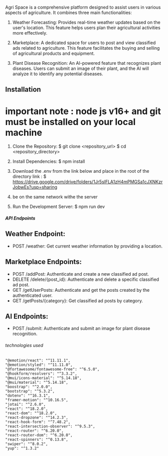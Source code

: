 Agri Space is a comprehensive platform designed to assist users in various aspects of agriculture. It combines three main functionalities:

1. Weather Forecasting: Provides real-time weather updates based on the user's location. This feature helps users plan their agricultural activities more effectively.

2. Marketplace: A dedicated space for users to post and view classified ads related to agriculture. This feature facilitates the buying and selling of agricultural products and equipment.

3. Plant Disease Recognition: An AI-powered feature that recognizes plant diseases. Users can submit an image of their plant, and the AI will analyze it to identify any potential diseases.

## Installation
# important note : node js v16+ and git must be installed on your local machine

1. Clone the Repository:
   $ git clone <repository_url>
   $ cd <repository_directory>

2. Install Dependencies:
   $ npm install

3. Download the .env from the link below and place in the root of the directory
   link : $ https://drive.google.com/drive/folders/1Jr5slFLA1zH4mPMGSa1cJXNKzrJobwEs?usp=sharing

4. be on the same network withe the server

5. Run the Development Server:
   $ npm run dev

##### API Endpoints

## Weather Endpoint:

- POST /weather: Get current weather information by providing a location.

## Marketplace Endpoints:

- POST /addPost: Authenticate and create a new classified ad post.
- DELETE /delete/{post_id}: Authenticate and delete a specific classified ad post.
- GET /getUserPosts: Authenticate and get the posts created by the authenticated user.
- GET /getPosts/{category}: Get classified ad posts by category.

## AI Endpoints:

- POST /submit: Authenticate and submit an image for plant disease recognition.

###### technologies used   
##
    "@emotion/react": "^11.11.1",
    "@emotion/styled": "^11.11.0",
    "@fortawesome/fontawesome-free": "^6.5.0",
    "@hookform/resolvers": "^3.3.2",
    "@mui/icons-material": "^5.14.18",
    "@mui/material": "^5.14.18",
    "boostrap": "^2.0.0",
    "bootstrap": "^5.3.2",
    "dotenv": "^16.3.1",
    "framer-motion": "^10.16.5",
    "jotai": "^2.6.0",
    "react": "^18.2.0",
    "react-dom": "^18.2.0",
    "react-dropzone": "^14.2.3",
    "react-hook-form": "^7.48.2",
    "react-intersection-observer": "^9.5.3",
    "react-router": "^6.20.0",
    "react-router-dom": "^6.20.0",
    "react-spinners": "^0.13.8",
    "swiper": "^8.0.2",
    "yup": "^1.3.2"
##